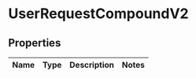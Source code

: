 
# UserRequestCompoundV2

## Properties
| Name | Type | Description | Notes |
| ------------ | ------------- | ------------- | ------------- |




